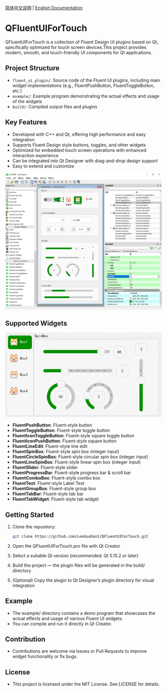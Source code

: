 [简体中文说明](README.zh.md) | [English Documentation](README.md)

# QFluentUIForTouch

QFluentUIForTouch is a collection of Fluent Design UI plugins based on Qt, specifically optimized for touch screen devices.This project provides modern, smooth, and touch-friendly UI components for Qt applications.

## Project Structure

- `fluent_ui_plugin/`: Source code of the Fluent UI plugins, including main widget implementations (e.g., FluentPushButton, FluentToggleButton, etc.)
- `example/`: Example program demonstrating the actual effects and usage of the widgets
- `build/`: Compiled output files and plugins

## Key Features

- Developed with C++ and Qt, offering high performance and easy integration
- Supports Fluent Design style buttons, toggles, and other widgets
- Optimized for embedded touch screen operations with enhanced interaction experience
- Can be integrated into Qt Designer with drag-and-drop design support
- Easy to extend and customize

![example1](readme/example1.png)

## Supported Widgets

![example](readme/example.gif)

- **FluentPushButton**: Fluent-style button
- **FluentToggleButton**: Fluent-style toggle button
- **FluentIconToggleButton**: Fluent-style square toggle button
- **FluentIconPushButton**: Fluent-style square button
- **FluentLineEdit**: Fluent-style line edit
- **FluentSpinBox**: Fluent-style spin box (integer input)
- **FluentCircleSpinBox**: Fluent-style circular spin box (integer input)
- **FluentLineSpinBox**: Fluent-style linear spin box (integer input)
- **FluentSlider**: Fluent-style slider
- **FluentProgressBar**: Fluent-style progress bar & scroll bar
- **FluentComboBox**: Fluent-style combo box
- **FluentText**: Fluent-style Label Text
- **FluentGroupBox**: Fluent-style group box
- **FluentTabBar**: Fluent-style tab bar
- **FluentTabWidget**: Fluent-style tab widget

## Getting Started

1. Clone the repository:
   
   ```bash
   git clone https://github.com/LeeGouDan1/QFluentUIForTouch.git
   ```
2. Open the QFluentUIForTouch.pro file with Qt Creator
3. Select a suitable Qt version (recommended: Qt 5.15.2 or later)
4. Build the project — the plugin files will be generated in the build/ directory
5. (Optional) Copy the plugin to Qt Designer’s plugin directory for visual integration

## Example

- The example/ directory contains a demo program that showcases the actual effects and usage of various Fluent UI widgets.
- You can compile and run it directly in Qt Creator.

## Contribution

- Contributions are welcome via Issues or Pull Requests to improve widget functionality or fix bugs.

## License

- This project is licensed under the MIT License. See LICENSE for details.

